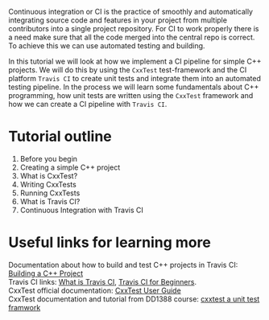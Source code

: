 Continuous integration or CI is the practice of smoothly and automatically integrating source code and features in your project from multiple contributors into a single project repository. For CI to work properly there is a need make sure that all the code merged into the central repo is correct. To achieve this we can use automated testing and building.
 
In this tutorial we will look at how we implement a CI pipeline for simple C++ projects. We will do this by using the `CxxTest` test-framework and the CI platform `Travis CI` to create unit tests and integrate them into an automated testing pipeline. In the process we will learn some fundamentals about C++ programming, how unit tests are written using the `CxxTest` framework and how we can create a CI pipeline with `Travis CI`.
 
# Tutorial outline
1. Before you begin
2. Creating a simple C++ project
3. What is CxxTest?
4. Writing CxxTests
5. Running CxxTests
6. What is Travis CI?
7. Continuous Integration with Travis CI
 
# Useful links for learning more
Documentation about how to build and test C++ projects in Travis CI: [Building a C++ Project](https://docs.travis-ci.com/user/languages/cpp/) <br/>
Travis CI links: [What is Travis CI](https://petercoding.com/devops/2019/10/08/what-is-travis-ci/), [Travis CI for Beginners](https://docs.travis-ci.com/user/for-beginners/).<br/>
CxxTest official documentation: [CxxTest User Guide](http://cxxtest.com/guide.html)<br/>
CxxTest documentation and tutorial from DD1388 course: [cxxtest a unit test framwork](https://gits-15.sys.kth.se/DD1388/labblydelser/blob/master/2021/lab_01.md#cxxtest-a-unit-test-framework)
 
 
 
 

